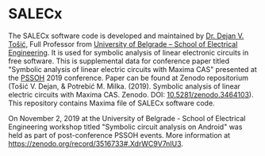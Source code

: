# SALECx
The SALECx software code is developed and maintained by <a href="http://home.etf.rs/~tosic/">Dr. Dejan V. Tošić</a>, Full Professor from <a href="https://www.etf.bg.ac.rs/en">University of Belgrade – School of Electrical Engineering</a>. It is used for symbolic analysis of linear electronic circuits in free software.
This is supplemental data for conference paper titled "Symbolic analysis of linear electric circuits with Maxima CAS" presented at the <a href="http://pssoh.etf.bg.ac.rs/">PSSOH</a> 2019 conference. Paper can be found at Zenodo repositorium (Tošić V. Dejan, & Potrebić M. Milka. (2019). Symbolic analysis of linear electric circuits with Maxima CAS. Zenodo. DOI: <a href="https://zenodo.org/record/3464103#.XY-nt2ZS_IU">10.5281/zenodo.3464103</a>).
This repository contains Maxima file of SALECx software code.

On November 2, 2019 at the University of Belgrade - School of Electrical Engineering workshop titled "Symbolic circuit analysis on Android" was held as part of post-conference PSSOH events. More information at <a href="https://zenodo.org/record/3516733#.XdrWC9V7nIU">https://zenodo.org/record/3516733#.XdrWC9V7nIU3</a>.
